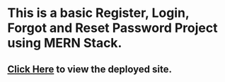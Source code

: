 # This is a basic Register, Login, Forgot and Reset Password Project using MERN Stack.

## [Click Here]() to view the deployed site.
